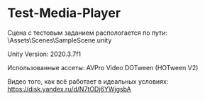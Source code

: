 # Test-Media-Player

Сцена с тестовым заданием распологается по пути: \Assets\Scenes\SampleScene.unity

Unity Version: 2020.3.7f1

Использованные ассеты:
AVPro Video
DOTween (HOTween V2)

Видео того, как всё работает в идеальных условиях: https://disk.yandex.ru/d/N7tODj6YWjgsbA
